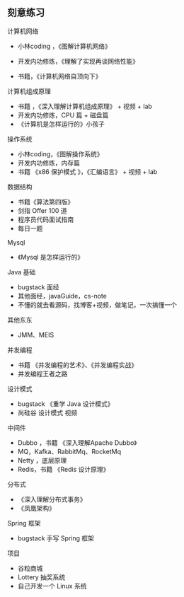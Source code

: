 ## 刻意练习



计算机网络

- 小林coding ，《图解计算机网络》
- 开发内功修炼，《理解了实现再谈网络性能》

- 书籍，《计算机网络自顶向下》



计算机组成原理

- 书籍 ，《深入理解计算机组成原理》 + 视频 + lab
- 开发内功修炼，CPU 篇 + 磁盘篇
- 《计算机是怎样运行的》小孩子



操作系统

- 小林coding，《图解操作系统》
- 开发内功修炼，内存篇
- 书籍 《x86 保护模式 》，《汇编语言》  + 视频 + lab 



数据结构

- 书籍《算法第四版》
- 剑指 Offer 100 道
- 程序员代码面试指南
- 每日一题



Mysql

- 《Mysql 是怎样运行的》



Java 基础 

- bugstack 面经
- 其他面经，javaGuide，cs-note
- 不懂的就去看源码，找博客+视频，做笔记，一次搞懂一个



其他东东

- JMM、MEIS 



并发编程

- 书籍 《并发编程的艺术》、《并发编程实战》
- 并发编程王者之路



设计模式

- bugstack 《重学 Java 设计模式》
- 尚硅谷 设计模式 视频



中间件

- Dubbo ，书籍 《深入理解Apache Dubbo》
- MQ，Kafka、RabbitMq、RocketMq
- Netty ，底层原理
- Redis，书籍 《Redis 设计原理》



分布式

- 《深入理解分布式事务》
- 《凤凰架构》



Spring 框架

- bugstack 手写 Spring 框架



项目

- 谷粒商城
- Lottery 抽奖系统
- 自己开发一个 Linux 系统
